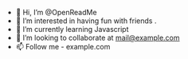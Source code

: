 - 👋 Hi, I’m @OpenReadMe
- 👀 I’m interested in having fun with friends .
- 🌱 I’m currently learning Javascript
- 💞️ I’m looking to collaborate at mail@example.com
- 📫 Follow me - example.com
